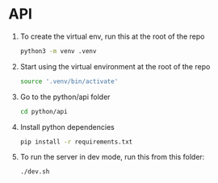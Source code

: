 # API

1. To create the virtual env, run this at the root of the repo

    ```bash
    python3 -m venv .venv
    ```

2. Start using the virtual environment at the root of the repo

    ```bash
    source '.venv/bin/activate'
    ```

3. Go to the python/api folder

    ```bash
    cd python/api
    ```

4. Install python dependencies

    ```bash
    pip install -r requirements.txt
    ```

5. To run the server in dev mode, run this from this folder:

    ```bash
    ./dev.sh
    ```

